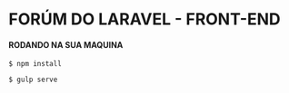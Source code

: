 # FORÚM DO LARAVEL - FRONT-END

#### RODANDO NA SUA MAQUINA

```shell
$ npm install

$ gulp serve
```



